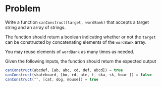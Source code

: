 # Problem

Write a function `canConstruct(target, wordBank)` that accepts a target string and an array of strings.

The function should return a boolean indicating whether or not the `target` can be constructed by
concatenating elements of the `wordBank` array.

You may reuse elements of `wordBank` as many times as needed.

Given the following inputs, the function should return the expected output

```js
canConstruct(abcdef, [ab, abc, cd, def, abcd]) = true
canConstruct(skateboard, [bo, rd, ate, t, ska, sk, boar ]) = false
canConstruct("", [cat, dog, mouse]) = true
```

